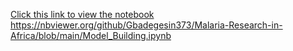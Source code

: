 [Click this link to view the notebook](https://nbviewer.org/github/Gbadegesin373/Malaria-Research-in-Africa/blob/main/Model_Building.ipynb)
https://nbviewer.org/github/Gbadegesin373/Malaria-Research-in-Africa/blob/main/Model_Building.ipynb
